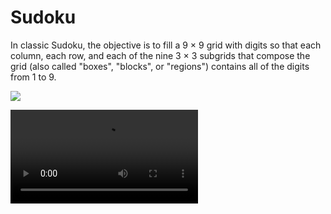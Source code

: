 # Sudoku

In classic Sudoku, the objective is to fill a 9 × 9 grid with digits so that each column, each row, and each of the nine 3 × 3 subgrids that compose the grid (also called "boxes", "blocks", or "regions") contains all of the digits from 1 to 9. 

![](https://github.com/michelenatale/Games/blob/main/Strategic/Sudoku/Documentation/Sudoku_Doc_Animation2.gif)


![](https://github.com/michelenatale/Games/blob/main/Strategic/Sudoku/Documentation/Sudoku_Doc_Animation.mp4)
